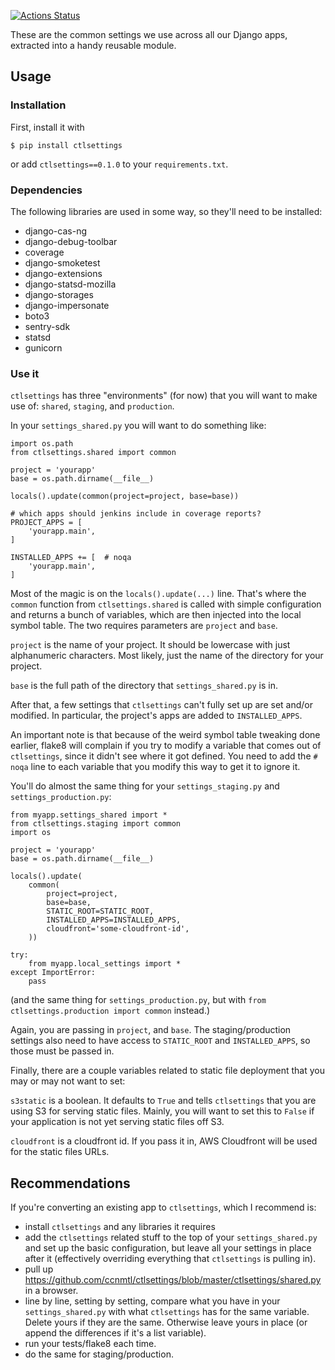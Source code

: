 [![Actions Status](https://github.com/ccnmtl/ctlsettings/workflows/build-and-test/badge.svg)](https://github.com/ccnmtl/ctlsettings/actions)

These are the common settings we use across all our Django apps,
extracted into a handy reusable module.

## Usage

### Installation

First, install it with

    $ pip install ctlsettings

or add `ctlsettings==0.1.0` to your `requirements.txt`.

### Dependencies

The following libraries are used in some way, so they'll need to be installed:

* django-cas-ng
* django-debug-toolbar
* coverage
* django-smoketest
* django-extensions
* django-statsd-mozilla
* django-storages
* django-impersonate
* boto3
* sentry-sdk
* statsd
* gunicorn

### Use it

`ctlsettings` has three "environments" (for now) that you will want
to make use of: `shared`, `staging`, and `production`.

In your `settings_shared.py` you will want to do something like:

	import os.path
	from ctlsettings.shared import common

	project = 'yourapp'
	base = os.path.dirname(__file__)

	locals().update(common(project=project, base=base))

    # which apps should jenkins include in coverage reports?
	PROJECT_APPS = [
		'yourapp.main',
	]

	INSTALLED_APPS += [  # noqa
		'yourapp.main',
	]


Most of the magic is on the `locals().update(...)` line. That's where
the `common` function from `ctlsettings.shared` is called with
simple configuration and returns a bunch of variables, which are then
injected into the local symbol table. The two requires parameters are
`project` and `base`.

`project` is the name of your project. It should be lowercase with
just alphanumeric characters. Most likely, just the name of the
directory for your project.

`base` is the full path of the directory that `settings_shared.py` is
in.

After that, a few settings that `ctlsettings` can't fully set up are
set and/or modified. In particular, the project's apps are added to
`INSTALLED_APPS`.

An important note is that because of the weird symbol table tweaking
done earlier, flake8 will complain if you try to modify a variable
that comes out of `ctlsettings`, since it didn't see where it got
defined. You need to add the `# noqa` line to each variable that you
modify this way to get it to ignore it.

You'll do almost the same thing for your `settings_staging.py` and
`settings_production.py`:

	from myapp.settings_shared import *
	from ctlsettings.staging import common
	import os

	project = 'yourapp'
	base = os.path.dirname(__file__)

	locals().update(
		common(
			project=project,
			base=base,
			STATIC_ROOT=STATIC_ROOT,
			INSTALLED_APPS=INSTALLED_APPS,
			cloudfront='some-cloudfront-id',
		))

	try:
		from myapp.local_settings import *
	except ImportError:
		pass

(and the same thing for `settings_production.py`, but with `from
ctlsettings.production import common` instead.)

Again, you are passing in `project`, and `base`. The
staging/production settings also need to have access to `STATIC_ROOT`
and `INSTALLED_APPS`, so those must be passed in.

Finally, there are a couple variables related to static file
deployment that you may or may not want to set:

`s3static` is a boolean. It defaults to `True` and tells
`ctlsettings` that you are using S3 for serving static
files. Mainly, you will want to set this to `False` if your
application is not yet serving static files off S3.

`cloudfront` is a cloudfront id. If you pass it in, AWS Cloudfront
will be used for the static files URLs.

## Recommendations

If you're converting an existing app to `ctlsettings`, which I
recommend is:

* install `ctlsettings` and any libraries it requires
* add the `ctlsettings` related stuff to the top of your
  `settings_shared.py` and set up the basic configuration, but leave
  all your settings in place after it (effectively overriding
  everything that `ctlsettings` is pulling in).
* pull up
  https://github.com/ccnmtl/ctlsettings/blob/master/ctlsettings/shared.py
  in a browser.
* line by line, setting by setting, compare what you have in your
  `settings_shared.py` with what `ctlsettings` has for the same
  variable. Delete yours if they are the same. Otherwise leave yours
  in place (or append the differences if it's a list variable).
* run your tests/flake8 each time.
* do the same for staging/production.
